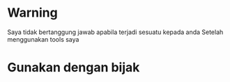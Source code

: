# Warning

Saya tidak bertanggung jawab apabila terjadi sesuatu kepada anda
Setelah menggunakan tools saya

# Gunakan dengan bijak
